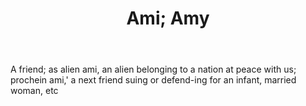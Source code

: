 ---
title: Ami; Amy
letter: A
permalink: "/definitions/ami-amy.html"
body: A friend; as alien ami, an alien belonging to a nation at peace with us; prochein
  ami,' a next friend suing or defend-ing for an infant, married woman, etc
published_at: '2018-07-07'
layout: post
---